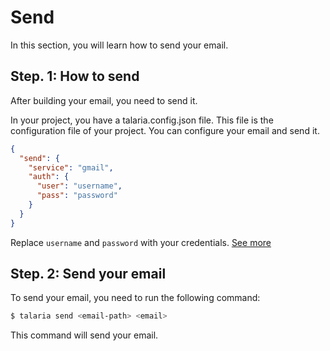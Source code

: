 # Send

In this section, you will learn how to send your email.

## Step. 1: How to send

After building your email, you need to send it.

In your project, you have a talaria.config.json file. This file is the configuration file of your project. You can configure your email and send it.

```json
{
  "send": {
    "service": "gmail",
    "auth": {
      "user": "username",
      "pass": "password"
    }
  }
}
```

Replace `username` and `password` with your credentials. [See more](https://nodemailer.com/smtp/well-known/)

## Step. 2: Send your email

To send your email, you need to run the following command:

```sh
$ talaria send <email-path> <email>
```

This command will send your email.
